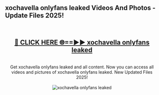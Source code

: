 <h2>xochavella onlyfans leaked Videos And Photos - Update Files 2025!</h2>
<br>
<div align="center">
<h2><a href="https://top-ai-tools.click/QrbHav" rel="nofollow">🔴 CLICK HERE 🌐==►► xochavella onlyfans leaked</a></h2>
<br>
Get xochavella onlyfans leaked and all content. Now you can access all videos and pictures of xochavella onlyfans leaked. New Updated Files 2025!
<br>
<br>
<a href="https://top-ai-tools.click/QrbHav" rel="nofollow" data-target="animated-image.originalLink"><img src="https://i.ibb.co.com/WyWwxjT/player-gif2.gif" alt="xochavella onlyfans leaked" style="max-width: 100%; display: inline-block;" data-target="animated-image.originalImage"></a>
</div>
<br>